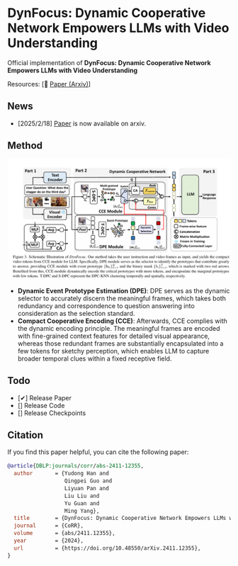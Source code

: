 # DynFocus: Dynamic Cooperative Network Empowers LLMs with Video Understanding

Official implementation of **DynFocus: Dynamic Cooperative Network Empowers LLMs with Video Understanding**

Resources: [📑 <a href="https://arxiv.org/abs/2411.12355">Paper (Arxiv)</a>]

## News

- [2025/2/18] <a href="https://arxiv.org/abs/2411.12355">Paper</a> is now available on arxiv.

## Method

![image-20250217104817569](assets/images/framework.png)

- **Dynamic Event Prototype Estimation (DPE)**: DPE serves as the dynamic selector to accurately discern the meaningful frames, which takes both
 redundancy and correspondence to question answering into consideration as the selection standard. 
- **Compact Cooperative Encoding (CCE)**: Afterwards, CCE complies with the dynamic encoding principle. The meaningful frames are encoded with fine-grained context features for detailed visual appearance, whereas those redundant frames are substantially encapsulated into a few tokens for sketchy perception, which enables LLM to capture broader temporal clues within a fixed receptive field.


## Todo

- [&#10004;] Release Paper
- [] Release Code
- [] Release Checkpoints

## Citation

If you find this paper helpful, you can cite the following paper:

```bibtex
@article{DBLP:journals/corr/abs-2411-12355,
  author       = {Yudong Han and
                  Qingpei Guo and
                  Liyuan Pan and
                  Liu Liu and
                  Yu Guan and
                  Ming Yang},
  title        = {DynFocus: Dynamic Cooperative Network Empowers LLMs with Video Understanding},
  journal      = {CoRR},
  volume       = {abs/2411.12355},
  year         = {2024},
  url          = {https://doi.org/10.48550/arXiv.2411.12355},
}
```
